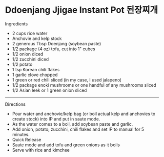 # Ddoenjang Jjigae Instant Pot 된장찌개

Ingredients

-   2 cups rice water
-   Anchovie and kelp stock
-   2 generous Tbsp Doenjang (soybean paste)
-   1/2 package (4 oz) tofu, cut into 1" cubes
-   1/2 onion diced
-   1/2 zucchini diced
-   1/2 potato
-   1 tsp Korean chili flakes
-   1 garlic clove chopped
-   1 green or red chili sliced (in my case, I used jalapeno)
-   1/2 package enoki mushrooms or one handful of any mushrooms sliced
-   1/2 Asian leek or 1 green onion sliced

------------------------------------------------------------------------

Directions

-   Pour water and anchovie/kelp bag (or boil actual kelp and anchovies to create stock) into IP and put in saute mode.
-   As the water comes to a boil, add soybean paste and garlic.
-   Add onion, potato, zucchini, chili flakes and set IP to manual for 5 minutes.
-   Quick Release
-   Saute mode and add tofu and green onions as it boils
-   Serve with rice and kimchee
